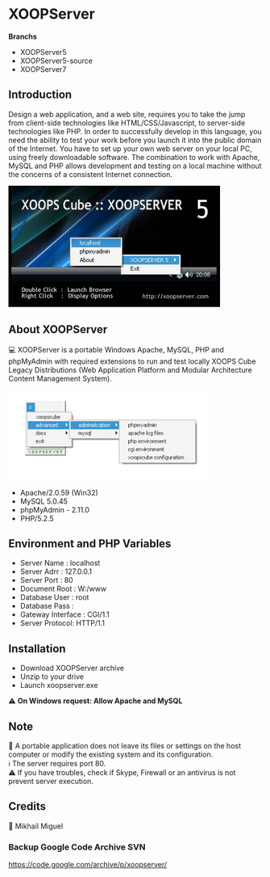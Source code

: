 # XOOPServer

**Branchs**

- XOOPServer5
- XOOPServer5-source
- XOOPServer7

## Introduction

Design a web application, and a web site, requires you to take the jump from client-side technologies like HTML/CSS/Javascript, to server-side technologies like PHP. In order to successfully develop in this language, you need the ability to test your work before you launch it into the public domain of the Internet. You have to set up your own web server on your local PC, using freely downloadable software. The combination to work with Apache, MySQL and PHP allows development and testing on a local machine without the concerns of a consistent Internet connection.

![XOOPServer 5](xoopserver5.jpg)

## About XOOPServer

:computer: XOOPServer is a portable Windows Apache, MySQL, PHP and phpMyAdmin with required extensions to run and test locally XOOPS Cube Legacy Distributions (Web Application Platform and Modular Architecture Content Management System).

![XOOPServer 5 Screenshot](xoopserver_screenshot.jpg)

- Apache/2.0.59 (Win32)
- MySQL 5.0.45
- phpMyAdmin - 2.11.0
- PHP/5.2.5

## Environment and PHP Variables

- Server Name : localhost
- Server Adrr : 127.0.0.1
- Server Port : 80
- Document Root : W:/www
- Database User : root
- Database Pass :
- Gateway Interface : CGI/1.1
- Server Protocol: HTTP/1.1

## Installation

- Download XOOPServer archive 
- Unzip to your drive 
- Launch xoopserver.exe 

:warning: **On Windows request: Allow Apache and MySQL**

## Note

:memo: A portable application does not leave its files or settings on the host computer or modify the existing system and its configuration.  
:information_source: The server requires port 80.  
:warning: If you have troubles, check if Skype, Firewall or an antivirus is not prevent server execution.


## Credits

:bust_in_silhouette: Mikhail Miguel

### Backup Google Code Archive SVN

https://code.google.com/archive/p/xoopserver/

